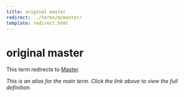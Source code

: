 ```yaml
---
title: original master
redirect: ../terms/m/master/
template: redirect.html
---
```


# original master

This term redirects to [Master](../terms/m/master/).

*This is an alias for the main term. Click the link above to view the full definition.*
